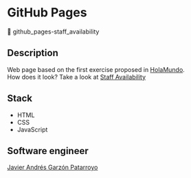 # GitHub Pages
:open_file_folder: github_pages-staff_availability

## Description
Web page based on the first exercise proposed in [HolaMundo](https://www.youtube.com/watch?v=aouDQ8caJYg&t=304s).  
How does it look? Take a look at [Staff Availability](https://javierandresgp.github.io/github_pages-staff_availability/)

## Stack
* HTML
* CSS
* JavaScript

## Software engineer
[Javier Andrés Garzón Patarroyo](https://www.javierandresgp.com)
